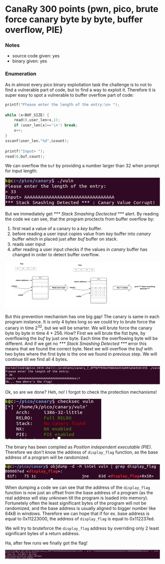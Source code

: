 # CanaRy 300 points (pwn, pico, brute force canary byte by byte, buffer overflow, PIE)

### Notes
- source code given: yes
- binary given: yes

### Enumeration
As in almost every pico binary exploitation task the challenge is to not to find a vulnerable part of code, but to find a way to exploit it. Therefore it is super easy to spot a vulnerable to buffer overflow part of code:

```c
printf("Please enter the length of the entry:\n> ");

while (x<BUF_SIZE) {
    read(0,user_len+x,1);
    if (user_len[x]=='\n') break;
    x++;
}
sscanf(user_len,"%d",&count);

printf("Input> ");
read(0,buf,count);
```

We can overflow the `buf` by providing a number larger than 32 when prompt for input length:

![](img/overflow.png)

But we immediately get _*** Stack Smashing Dectected ***_ alert. By reading the code we can see, that the program proctects from buffer overflow by:
1) first read a value of a canary to a _key_ buffer. 
2) before reading a user input copies value from _key_ buffer into _canary_ buffer which in placed just after _buf_ buffer on stack.
3) reads user input
4) after reading a user input checks if the values in _canary_ buffer has changed in order to detect buffer overflow.

![](img/canary.png)

But this prevention mechanism has one big gap! The canary is same in each program instance. It is only 4 bytes long so we could try to brute force the canary in time $2^32$, but we will be smarter. We will brute force the canary byte by byte in time 4 * 256. How? First we will brute the fist byte, by overflowing the _buf_ by just one byte. Each time the overflowing byte will be different. And if we get no _*** Stack Smashing Detected ***_ error this means that we found the correct byte. Next we will overflow the _buf_ with two bytes where the first byte is the one we found in previous step. We will continue till we find all 4 bytes.

![](img/solved_canary.png)

Ok, so are we done? Heh, no! I forgot to check the protection mechanisms!

![](img/checksec.png)

The binary has been compiled as _Position independent executable (PIE)_. Therefore we don't know the address of `display_flag` function, as the base address of a program will be randomized. 

![](img/display_flag_addr.png)

When dumping a code we can see that the address of the `display_flag` function is now just an offset from the base address of a program (as the real address will stay unknown till the program is loaded into memory).
Fortunetely often the least significant bytes of the program will not be randomized, and the base address is usually aligned to bigger number like 64kB in windows. Therefore we can hope that if for ex. base address is equal to 0x11223000, the address of `display_flag` is equal to 0x112237ed.

We will try to bruteforce the `display_flag` address by overriding only 2 least significant bytes of a return address.

Ha, after few runs we finally got the flag!


<img src="img/brute_display_flag_addr.png" alt="brute_display_flag_addr" width="1200"/>